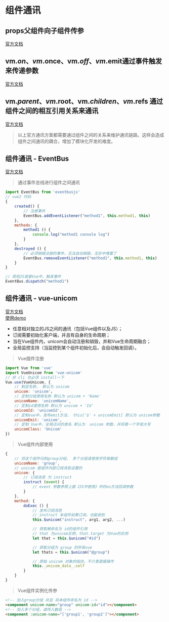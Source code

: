 # 组件通讯

## props父组件向子组件传参  
[官方文档](https://cn.vuejs.org/v2/guide/components.html#通过-Prop-向子组件传递数据)

## vm.$on、vm.$once、vm.$off、vm.$emit通过事件触发来传递参数  
[官方文档](https://cn.vuejs.org/v2/api/#实例方法-事件)

## vm.$parent、vm.$root、vm.$children、vm.$refs 通过组件之间的相互引用关系来通讯  
[官方文档](https://cn.vuejs.org/v2/api/?#vm-parent)

> 以上官方通讯方案都需要通过组件之间的关系来维护通讯链路。这样会造成组件之间通讯的耦合，增加了模块化开发的难度。 
  



## 组件通讯 - EventBus  

[官方文档](https://github.com/krasimir/EventBus)  

> 通过事件总线进行组件之间通讯  

````javascript
import EventBus from 'eventbusjs'
// vue2 代码
{
    created() {
        // 注册事件
        EventBus.addEventListener("method1", this.method1, this)
    },
    methods: {
        method1 () {
            console.log("method1 console log")
        }
    },
    destroyed () {
        // 必须销毁注册的事件，无法自动销毁，无形中埋雷了
        EventBus.removeEventListener("method1", this.method1, this)
    }
}

// 其他JS或者Vue中，触发事件
EventBus.dispatch("method1")
````

## 组件通讯 - vue-unicom

[官方文档](https://github.com/szpoppy/vue-unicom)  
[使用demo](https://github.com/szpoppy/vue-unicom-demo)

- 任意相对独立的JS之间的通讯（包括Vue组件以及JS）；
- 订阅需要初始化客户端，并且有自身的生命周期；
- 当在Vue组件内，unicom会自动注册和销毁，并和Vue生命周期融合；
- 全局监控支持（当监控到某个组件初始化后，会自动触发回调）。

> Vue插件注册  
````javascript
import Vue from 'vue'
import VueUnicom from 'vue-unicom'
// 非 cli 也必须 install一下
Vue.use(VueUnicom, {
    // 制定名称， 默认为 unicom
    unicom: 'unicom'，
    // 定制分组使用名称 默认为 unicom + 'Name'
    unicomName: 'unicomName',
    // 定制id使用名称 默认为 unicom + 'Id'
    unicomId: 'unicomId',
    // 定制vue中，发布emit方法， this['$' + unicomEmit] 默认为 unicom参数
    unicomEmit: 'unicom',
    // 定制 Vue中，全局访问的类名 默认为  unicom 参数，并将第一个字母大写
    unicomClass: 'Unicom'
})
````

> Vue组件内部使用  
````javascript
{
    // 将这个组件归到group分组， 多个分组请使用字符串数组
    unicomName: 'group',
    // unicom 是组件内部订阅消息设置的
    unicom: {
        // 订阅消息 为 instruct
        instruct (event) {
            // event 参数参照上面《JS中使用》中的on方法回调参数
        }
    },
    method: {
        doExec () {
            // 发布订阅消息
            // instruct 本组件如果订阅，也能收到
            this.$unicom("instruct", arg1, arg2, ...)

            // 获取被命名为 id的组件引用
            // that 为unicom实例，that.target 为Vue的实例
            let that = this.$unicom("#id")

            // 获取分组为 group 的所有vue
            let thats = this.$unicom("@group")

            // 原始 unicom 对象的指向，不介意直接操作
            this._unicom_data_.self
        }
    }
}
````

> Vue组件实例化传参
````html
<!-- 加入group分组 并且 将本组件命名为 id -->
<component unicom-name="group" unicom-id="id"></component>
<!-- 加入多个分组，请传入数组 -->
<component :unicom-name="['group1', 'group2']"></component>
````

